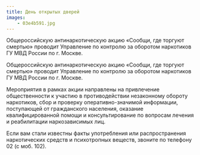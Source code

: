```yaml
---
title: День открытых дверей
images:
    - 03e4b591.jpg    
---
```



Общероссийскую антинаркотическую акцию «Сообщи, где торгуют смертью» проводит Управление по контролю за оборотом наркотиков ГУ МВД России по г. Москве.

<!--more-->
Общероссийскую антинаркотическую акцию «Сообщи, где торгуют смертью» проводит Управление по контролю за оборотом наркотиков ГУ МВД России по г. Москве.

Мероприятия в рамках акции направлены на привлечение общественности к участию в противодействии незаконному обороту наркотиков, сбор и проверку оперативно-значимой информации, поступающей от гражданского населения, оказание квалифицированной помощи и консультирование по вопросам лечения и реабилитации наркозависимых лиц.

Если вам стали известны факты употребления или распространения наркотических средств и психотропных веществ, звоните по телефону 02 (с моб. 102).